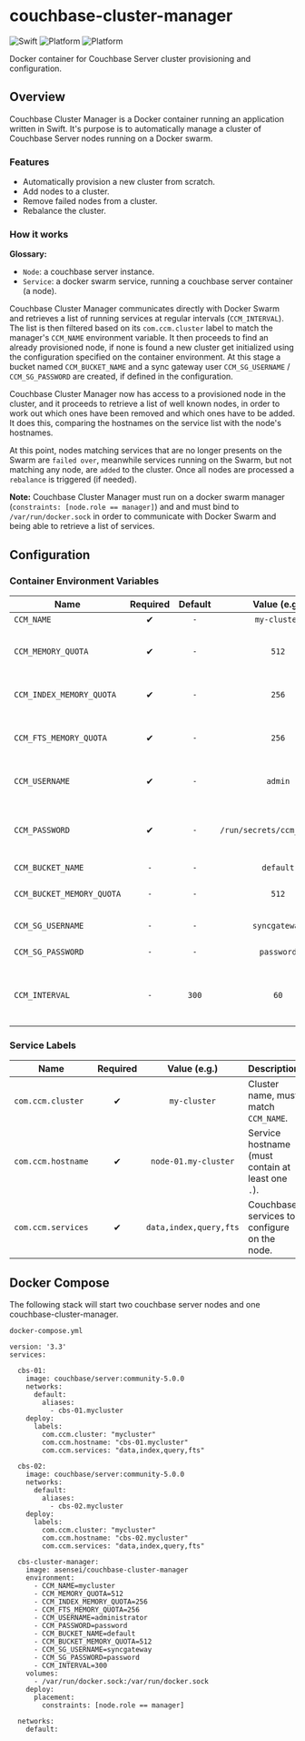 # couchbase-cluster-manager

![Swift](https://img.shields.io/badge/swift-4.0.3-orange.svg)
![Platform](https://img.shields.io/badge/platform-OSX-lightgrey.svg)
![Platform](https://img.shields.io/badge/platform-Linux-lightgrey.svg)

Docker container for Couchbase Server cluster provisioning and configuration.

## Overview

Couchbase Cluster Manager is a Docker container running an application written in Swift.
It's purpose is to automatically manage a cluster of Couchbase Server nodes running on a Docker swarm.

### Features

- Automatically provision a new cluster from scratch.
- Add nodes to a cluster.
- Remove failed nodes from a cluster.
- Rebalance the cluster.

### How it works

**Glossary:**
- `Node`: a couchbase server instance.
- `Service`: a docker swarm service, running a couchbase server container (a node).

Couchbase Cluster Manager communicates directly with Docker Swarm and retrieves a list of running services at regular intervals (`CCM_INTERVAL`). The list is then filtered based on its `com.ccm.cluster` label to match the manager's `CCM_NAME` environment variable. It then proceeds to find an already provisioned node, if none is found a new cluster get initialized using the configuration specified on the container environment. At this stage a bucket named `CCM_BUCKET_NAME` and a sync gateway user `CCM_SG_USERNAME` /  `CCM_SG_PASSWORD` are created, if defined in the configuration.

Couchbase Cluster Manager now has access to a provisioned node in the cluster, and it proceeds to retrieve a list of well known nodes, in order to work out which ones have been removed and which ones have to be added. It does this, comparing the hostnames on the service list with the node's hostnames.

At this point, nodes matching services that are no longer presents on the Swarm are `failed over`, meanwhile services running on the Swarm, but not matching any node, are `added` to the cluster. Once all nodes are processed a `rebalance` is triggered (if needed).

**Note:** Couchbase Cluster Manager must run on a docker swarm manager (`constraints: [node.role == manager]`) and and must bind to `/var/run/docker.sock` in order to communicate with Docker Swarm and being able to retrieve a list of services.

## Configuration

### Container Environment Variables

| Name    | Required | Default | Value (e.g.) | Description |
| ------------- |:-------------:|:-------------:|:-------------:|:-------------|
| `CCM_NAME` | ✔ | `-` | `my-cluster` | Cluster name. |
| `CCM_MEMORY_QUOTA`       | ✔ | `-` | `512` | Cluster memory memory quota (MB). |
| `CCM_INDEX_MEMORY_QUOTA`     | ✔ | `-` | `256` | Cluster index memory quota (MB). |
| `CCM_FTS_MEMORY_QUOTA`     | ✔ | `-` | `256` | Cluster full text search memory quota (MB). |
| `CCM_USERNAME`     | ✔ | `-` | `admin` | Cluster administration username. |
| `CCM_PASSWORD`     | ✔ | `-` | `/run/secrets/ccm_password` | Cluster administration password (plain text or secret). |
| `CCM_BUCKET_NAME`     | `-` | `-` | `default` | Bucket name. |
| `CCM_BUCKET_MEMORY_QUOTA`  | `-` | `-` | `512` | Bucket memory quota (MB). |
| `CCM_SG_USERNAME`  | `-` | `-` | `syncgateway` | SyncGateway username. |
| `CCM_SG_PASSWORD`  | `-` | `-` | `password` | SyncGateway password. |
| `CCM_INTERVAL`     | `-` | `300` | `60` | Manager node consolidation interval (seconds). |

### Service Labels

| Name    | Required | Value (e.g.) | Description |
| ------------- |:-------------:|:-------------:|:-------------|
| `com.ccm.cluster` | ✔ | `my-cluster` | Cluster name, must match `CCM_NAME`. |
| `com.ccm.hostname`       | ✔ | `node-01.my-cluster` | Service hostname (must contain at least one `.`). |
| `com.ccm.services`     | ✔ | `data,index,query,fts` | Couchbase services to configure on the node. |

## Docker Compose

The following stack will start two couchbase server nodes and one couchbase-cluster-manager.

`docker-compose.yml`
```
version: '3.3'
services:

  cbs-01:
    image: couchbase/server:community-5.0.0
    networks:
      default:
        aliases:
          - cbs-01.mycluster
    deploy:
      labels:
        com.ccm.cluster: "mycluster"
        com.ccm.hostname: "cbs-01.mycluster"
        com.ccm.services: "data,index,query,fts"

  cbs-02:
    image: couchbase/server:community-5.0.0
    networks:
      default:
        aliases:
          - cbs-02.mycluster
    deploy:
      labels:
        com.ccm.cluster: "mycluster"
        com.ccm.hostname: "cbs-02.mycluster"
        com.ccm.services: "data,index,query,fts"

  cbs-cluster-manager:
    image: asensei/couchbase-cluster-manager
    environment:
      - CCM_NAME=mycluster
      - CCM_MEMORY_QUOTA=512
      - CCM_INDEX_MEMORY_QUOTA=256
      - CCM_FTS_MEMORY_QUOTA=256
      - CCM_USERNAME=administrator
      - CCM_PASSWORD=password
      - CCM_BUCKET_NAME=default
      - CCM_BUCKET_MEMORY_QUOTA=512
      - CCM_SG_USERNAME=syncgateway
      - CCM_SG_PASSWORD=password
      - CCM_INTERVAL=300
    volumes:
      - /var/run/docker.sock:/var/run/docker.sock
    deploy:
      placement:
        constraints: [node.role == manager]

  networks:
    default:
```
